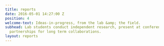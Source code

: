 ```yaml
---
title: reports
date: 2016-05-01 14:27:00 Z
position: 4
welcome-text: Ideas-in-progress, from the lab &amp; the field.
subhead: Lab students conduct independent research, present at conferences, and establish
  partnerships for long term collaborations.
layout: reports
---
```


